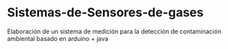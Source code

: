 # Sistemas-de-Sensores-de-gases
Elaboración de un sistema de medición para la detección de contaminación ambiental basado en arduino + java
